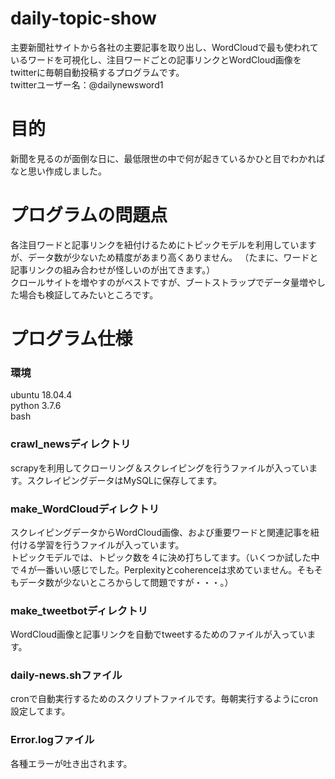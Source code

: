 # daily-topic-show
主要新聞社サイトから各社の主要記事を取り出し、WordCloudで最も使われているワードを可視化し、注目ワードごとの記事リンクとWordCloud画像をtwitterに毎朝自動投稿するプログラムです。  
twitterユーザー名：@dailynewsword1

# 目的
新聞を見るのが面倒な日に、最低限世の中で何が起きているかひと目でわかればなと思い作成しました。

# プログラムの問題点
各注目ワードと記事リンクを紐付けるためにトピックモデルを利用していますが、データ数が少ないため精度があまり高くありません。
（たまに、ワードと記事リンクの組み合わせが怪しいのが出てきます。）  
クロールサイトを増やすのがベストですが、ブートストラップでデータ量増やした場合も検証してみたいところです。

# プログラム仕様
### 環境
ubuntu 18.04.4  
python 3.7.6  
bash
### crawl_newsディレクトリ
scrapyを利用してクローリング＆スクレイピングを行うファイルが入っています。スクレイピングデータはMySQLに保存してます。
### make_WordCloudディレクトリ
スクレイピングデータからWordCloud画像、および重要ワードと関連記事を紐付ける学習を行うファイルが入っています。  
トピックモデルでは、トピック数を４に決め打ちしてます。（いくつか試した中で４が一番いい感じでした。Perplexityとcoherenceは求めていません。そもそもデータ数が少ないところからして問題ですが・・・。）
### make_tweetbotディレクトリ
WordCloud画像と記事リンクを自動でtweetするためのファイルが入っています。
### daily-news.shファイル
cronで自動実行するためのスクリプトファイルです。毎朝実行するようにcron設定してます。
### Error.logファイル
各種エラーが吐き出されます。

